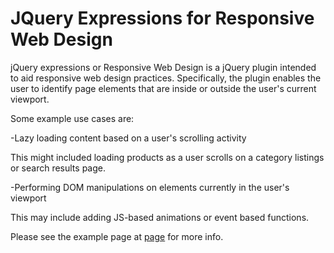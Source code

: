 JQuery Expressions for Responsive Web Design
======================

jQuery expressions or Responsive Web Design is a jQuery plugin intended to aid responsive web design practices. Specifically, the plugin enables the user to identify page elements that are inside or outside the user's current viewport.

Some example use cases are:

-Lazy loading content based on a user's scrolling activity

This might included loading products as a user scrolls on a category listings or search results page.

-Performing DOM manipulations on elements currently in the user's viewport

This may include adding JS-based animations or event based functions.

Please see the example page at <a href="https://github.com/alexroutledge/jquery-rwd-expressions/blob/master/index.html">page</a> for more info.
